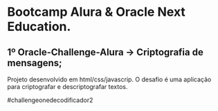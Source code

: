 # Bootcamp Alura & Oracle Next Education.
## 1º Oracle-Challenge-Alura -> Criptografia de mensagens; 

Projeto desenvolvido em html/css/javascrip. 
O desafio é uma aplicação para criptografar e descriptografar textos.

#challengeonedecodificador2
